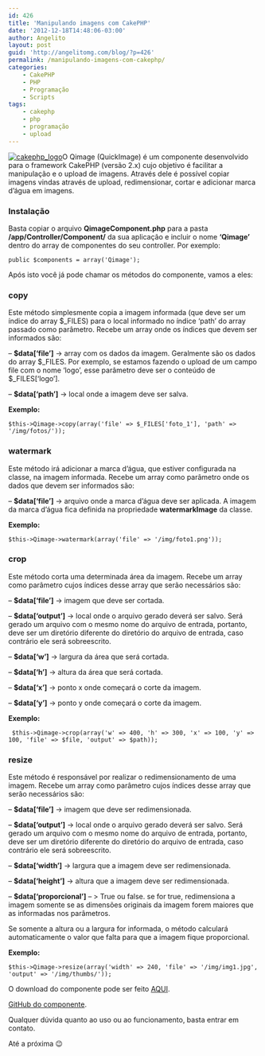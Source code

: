 ```yaml
---
id: 426
title: 'Manipulando imagens com CakePHP'
date: '2012-12-18T14:48:06-03:00'
author: Angelito
layout: post
guid: 'http://angelitomg.com/blog/?p=426'
permalink: /manipulando-imagens-com-cakephp/
categories:
    - CakePHP
    - PHP
    - Programação
    - Scripts
tags:
    - cakephp
    - php
    - programação
    - upload
---
```


[![cakephp_logo](http://angelitomg.github.io/wp-content/uploads/2012/12/cakephp_logo_250_trans.png)](http://angelitomg.github.io/wp-content/uploads/2012/12/cakephp_logo_250_trans.png)O Qimage (QuickImage) é um componente desenvolvido para o framework CakePHP (versão 2.x) cujo objetivo é facilitar a manipulação e o upload de imagens. Através dele é possível copiar imagens vindas através de upload, redimensionar, cortar e adicionar marca d’água em imagens.

### Instalação

Basta copiar o arquivo **QimageComponent.php** para a pasta **/app/Controller/Component/** da sua aplicação e incluir o nome **‘Qimage’** dentro do array de componentes do seu controller. Por exemplo:

`public $components = array('Qimage');`

Após isto você já pode chamar os métodos do componente, vamos a eles:

### copy

Este método simplesmente copia a imagem informada (que deve ser um índice do array $\_FILES) para o local informado no índice ‘path’ do array passado como parâmetro. Recebe um array onde os índices que devem ser informados são:

– **$data\[‘file’\]**  -&gt; array com os dados da imagem. Geralmente são os dados do array $\_FILES. Por exemplo, se estamos fazendo o upload de um campo file com o nome ‘logo’, esse parâmetro deve ser o conteúdo de $\_FILES\[‘logo’\].

– **$data\[‘path’\]** -&gt; local onde a imagem deve ser salva.

**Exemplo:**

`$this->Qimage->copy(array('file' => $_FILES['foto_1'], 'path' => '/img/fotos/'));`

### watermark

Este método irá adicionar a marca d’água, que estiver configurada na classe, na imagem informada. Recebe um array como parâmetro onde os dados que devem ser informados são:

– **$data\[‘file’\]** -&gt; arquivo onde a marca d’água deve ser aplicada. A imagem da marca d’água fica definida na propriedade **watermarkImage** da classe.

**Exemplo:**

`$this->Qimage->watermark(array('file' => '/img/foto1.png'));`

### crop

Este método corta uma determinada área da imagem. Recebe um array como parâmetro cujos índices desse array que serão necessários são:

– **$data\[‘file’\]** -&gt; imagem que deve ser cortada.

– **$data\[‘output’\]** -&gt; local onde o arquivo gerado deverá ser salvo. Será gerado um arquivo com o mesmo nome do arquivo de entrada, portanto, deve ser um diretório diferente do diretório do arquivo de entrada, caso contrário ele será sobreescrito.

– **$data\[‘w’\]** -&gt; largura da área que será cortada.

– **$data\[‘h’\]** -&gt; altura da área que será cortada.

– **$data\[‘x’\]** -&gt; ponto x onde começará o corte da imagem.

– **$data\[‘y’\]** -&gt; ponto y onde começará o corte da imagem.

**Exemplo:**

` $this->Qimage->crop(array('w' => 400, 'h' => 300, 'x' => 100, 'y' => 100, 'file' => $file, 'output' => $path));`

### resize

Este método é responsável por realizar o redimensionamento de uma imagem. Recebe um array como parâmetro cujos índices desse array que serão necessários são:

– **$data\[‘file’\]** -&gt; imagem que deve ser redimensionada.

– **$data\[‘output’\]** -&gt; local onde o arquivo gerado deverá ser salvo. Será gerado um arquivo com o mesmo nome do arquivo de entrada, portanto, deve ser um diretório diferente do diretório do arquivo de entrada, caso contrário ele será sobreescrito.

– **$data\[‘width’\]** -&gt; largura que a imagem deve ser redimensionada.

– **$data\[‘height’\]** -&gt; altura que a imagem deve ser redimensionada.

– **$data\[‘proporcional’\]** – &gt; True ou false. se for true, redimensiona a imagem somente se as dimensões originais da imagem forem maiores que as informadas nos parâmetros.

Se somente a altura ou a largura for informada, o método calculará automaticamente o valor que falta para que a imagem fique proporcional.

**Exemplo:**

`$this->Qimage->resize(array('width' => 240, 'file' => '/img/img1.jpg', 'output' => '/img/thumbs/'));`

O download do componente pode ser feito [AQUI](https://angelitomg.github.io/downloads/QimageComponent.zip).

[GitHub do componente](https://github.com/angelitomg/qimagecomponent).

Qualquer dúvida quanto ao uso ou ao funcionamento, basta entrar em contato.

Até a próxima 😉